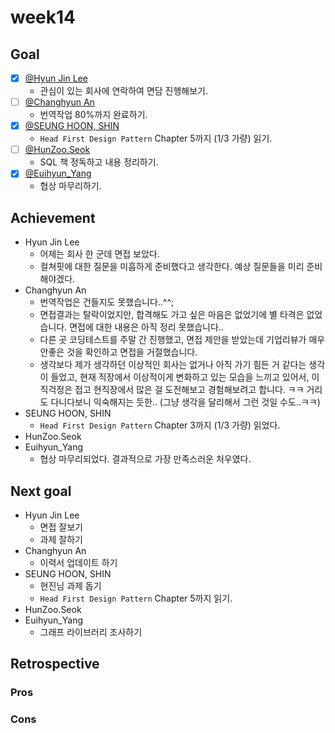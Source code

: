 # week14

## Goal

- [x] [@Hyun Jin Lee](https://github.com/HyunTruth)
  - 관심이 있는 회사에 연락하여 면담 진행해보기.
- [ ] [@Changhyun An](https://github.com/achooan)
  - 번역작업 80%까지 완료하기.
- [x] [@SEUNG HOON, SHIN](https://github.com/newinh)
  - `Head First Design Pattern` Chapter 5까지 (1/3 가량) 읽기.
- [ ] [@HunZoo.Seok](https://github.com/zooozoo)
  - SQL 책 정독하고 내용 정리하기.
- [x] [@Euihyun_Yang](https://github.com/noahluftyang)
  - 협상 마무리하기.

## Achievement

- Hyun Jin Lee
  - 어제는 회사 한 군데 면접 보았다.
  - 컬쳐핏에 대한 질문을 미흡하게 준비했다고 생각한다. 예상 질문들을 미리 준비해야겠다.
- Changhyun An
  - 번역작업은 건들지도 못했습니다..^^;
  - 면접결과는 탈락이었지만, 합격해도 가고 싶은 마음은 없었기에 별 타격은 없었습니다. 면접에 대한 내용은 아직 정리 못했습니다..
  - 다른 곳 코딩테스트를 주말 간 진행했고, 면접 제안을 받았는데 기업리뷰가 매우 안좋은 것을 확인하고 면접을 거절했습니다.
  - 생각보다 제가 생각하던 이상적인 회사는 없거나 아직 가기 힘든 거 같다는 생각이 들었고, 현재 직장에서 이상적이게 변화하고 있는 모습을 느끼고 있어서, 이직걱정은 접고 현직장에서 많은 걸 도전해보고 경험해보려고 합니다. ㅋㅋ 거리도 다니다보니 익숙해지는 듯한.. (그냥 생각을 달리해서 그런 것일 수도..ㅋㅋ)
- SEUNG HOON, SHIN
  - `Head First Design Pattern` Chapter 3까지 (1/3 가량) 읽었다.
- HunZoo.Seok
- Euihyun_Yang
  - 협상 마무리되었다. 결과적으로 가장 만족스러운 처우였다.

## Next goal

- Hyun Jin Lee
  - 면접 잘보기
  - 과제 잘하기
- Changhyun An
  - 이력서 업데이트 하기
- SEUNG HOON, SHIN
  - 현진님 과제 돕기
  - `Head First Design Pattern` Chapter 5까지 읽기.
- HunZoo.Seok
- Euihyun_Yang
  - 그래프 라이브러리 조사하기

## Retrospective

### Pros

### Cons
